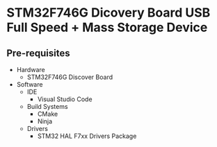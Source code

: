 # STM32F746G Dicovery Board USB Full Speed + Mass Storage Device

## Pre-requisites

- Hardware
  - STM32F746G Discover Board
- Software
  - IDE
    - Visual Studio Code
  - Build Systems
    - CMake
    - Ninja
  - Drivers
    - STM32 HAL F7xx Drivers Package